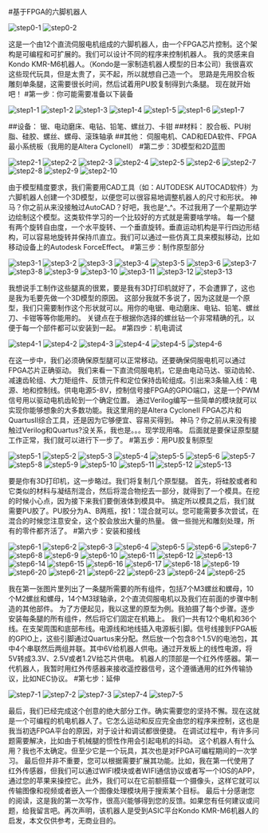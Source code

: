 
#基于FPGA的六脚机器人

![step0-1](step0-1.jpg)
![step0-2](step0-2.jpg)

这是一个由12个直流伺服电机组成的六脚机器人，由一个FPGA芯片控制。这个架构是可编程和可扩展的。我们可以设计不同的程序来控制机器人。
我的灵感来自Kondo KMR-M6机器人。（Kondo是一家制造机器人模型的日本公司）我很喜欢这些现代玩具，但是太贵了，买不起，所以就想自己造一个。
思路是先用胶合板雕刻单条腿，这需要很长时间，然后试着用PU胶复制得到六条腿。
现在就开始吧！
#第一步：你可能需要准备以下装备

![step1-1](step1-1.jpg)
![step1-2](step1-2.jpg)
![step1-3](step1-3.jpg)
![step1-4](step1-4.jpg)
![step1-5](step1-5.jpg)
![step1-6](step1-6.jpg)
![step1-7](step1-7.jpg)

##设备：
锯、电动磨床、电钻、铅笔、螺丝刀、卡钳
##材料：
胶合板、PU树脂、硅胶、螺丝、螺母、滚珠轴承
##其他：
伺服电机、CAD和EDA软件、FPGA最小系统板（我用的是Altera CycloneII）
#第二步：3D模型和2D蓝图

![step2-1](step2-1.jpg)
![step2-2](step2-2.jpg)
![step2-3](step2-3.jpg)
![step2-4](step2-4.jpg)
![step2-5](step2-5.jpg)
![step2-6](step2-6.jpg)
![step2-7](step2-7.jpg)
![step2-8](step2-8.jpg)
![step2-9](step2-9.jpg)
![step2-10](step2-10.jpg)

由于模型精度要求，我们需要用CAD工具（如：AUTODESK AUTOCAD软件）为六脚机器人创建一个3D模型，以便您可以很容易地调整机器人的尺寸和形状。
神马？你之前从来没接触过AutoCAD？好吧，我也是^_^。不过我用了一个星期边学边绘制这个模型。这类软件学习的一个比较好的方式就是需要啥学啥。
每一个腿有两个旋转自由度，一个水平旋转、一个垂直旋转。垂直运动机构是平行四边形结构，可以容易地旋转并保持爪直立。我们可以通过一些仿真工具来模拟移动，比如移动设备上的Autodesk ForceEffect。
#第三步：制作原型部分

![step3-1](step3-1.jpg)
![step3-2](step3-2.jpg)
![step3-3](step3-3.jpg)
![step3-4](step3-4.jpg)
![step3-5](step3-5.jpg)
![step3-6](step3-6.jpg)
![step3-7](step3-7.jpg)
![step3-8](step3-8.jpg)
![step3-9](step3-9.jpg)
![step3-10](step3-10.jpg)
![step3-11](step3-11.jpg)
![step3-12](step3-12.jpg)
![step3-13](step3-13.jpg)

我想说手工制作这些腿真的很累，要是我有3D打印机就好了，不会遭罪了，这也是我为毛要先做一个3D模型的原因。
这部分我就不多说了，因为这就是一个原型，我们只需要制作这个形状就可以。用你的电锯、电动磨床、电钻、铅笔、螺丝刀、卡钳等等你能用的。
关键点在于根据你选择的螺丝钻一个非常精确的孔，以便于每一个部件都可以安装到一起。
#第四步：机电调试

![step4-1](step4-1.gif)
![step4-2](step4-2.gif)
![step4-3](step4-3.jpg)
![step4-4](step4-4.jpg)
![step4-5](step4-5.jpg)
![step4-6](step4-6.jpg)

在这一步中，我们必须确保原型腿可以正常移动。还要确保伺服电机可以通过FPGA芯片正确驱动。
我们来看一下直流伺服电机，它是由电动马达、驱动齿轮、减速齿轮组、大力矩组件、反馈元件和定位保持齿轮组成。引出来3条输入线：电源、地和控制线。供电电源5-8V，控制信号接FPGA的GPIO端口，这是一个PWM信号用以驱动电机齿轮到一个确定位置。
通过Verilog编写一些简单的模块就可以实现你能够想象的大多数功能。我这里用的是Altera CycloneII FPGA芯片和QuartusII综合工具，还是因为它够便宜、容易买得到。
神马？你之前从来没有接触过Verilog和Quartus?没关系，我也是。。。现学现用咯。
后面就是要保证原型腿工作正常，我们就可以进行下一步了。
#第五步：用PU胶复制原型

![step5-1](step5-1.jpg)
![step5-2](step5-2.jpg)
![step5-3](step5-3.jpg)
![step5-4](step5-4.jpg)
![step5-5](step5-5.jpg)
![step5-6](step5-6.jpg)
![step5-7](step5-7.jpg)
![step5-8](step5-8.jpg)
![step5-9](step5-9.jpg)
![step5-10](step5-10.jpg)
![step5-11](step5-11.jpg)
![step5-12](step5-12.jpg)
![step5-13](step5-13.jpg)

要是你有3D打印机，这一步略过。我们将复制几个原型腿。
首先，将硅胶或者和它类似的材料与凝结剂混合，然后将混合物挖去一部分，就得到了一个模具。在挖的时候小心点，因为接下来我们要倒液体到模具中。
搞定所以模具之后，我们就需要PU胶了。PU胶分为A、B两瓶，按1：1混合就可以。您可能需要多次尝试，在混合的时候您注意安全，这个胶会放出大量的热量。
做一些抛光和雕刻处理，所有的零件都齐活了。
#第六步：安装和接线

![step6-1](step6-1.jpg)
![step6-2](step6-2.jpg)
![step6-3](step6-3.jpg)
![step6-4](step6-4.jpg)
![step6-5](step6-5.jpg)
![step6-6](step6-6.jpg)
![step6-7](step6-7.jpg)
![step6-8](step6-8.jpg)
![step6-9](step6-9.jpg)
![step6-10](step6-10.jpg)
![step6-11](step6-11.jpg)
![step6-12](step6-12.jpg)
![step6-13](step6-13.jpg)
![step6-14](step6-14.jpg)
![step6-15](step6-15.jpg)
![step6-16](step6-16.jpg)
![step6-17](step6-17.jpg)
![step6-18](step6-18.jpg)
![step6-19](step6-19.jpg)
![step6-20](step6-20.jpg)
![step6-21](step6-21.jpg)
![step6-22](step6-22.jpg)
![step6-23](step6-23.jpg)
![step6-24](step6-24.jpg)
![step6-25](step6-25.jpg)

我在第一张图片里列出了一条腿所需要的所有组件，包括7个M3螺丝和螺母，10个M2螺丝和螺母，14个M3球轴承，2个直流伺服电机以及我们在前面的步骤中制造的其他部件。
为了方便起见，我以这里的原型为例。我拍摄了每个步骤。逐步安装每条腿的所有组件，然后将它们固定在机箱上。
我们一共有12个电机和36个线。在支架周围和底部布线。电源线和地线插入电源板引脚。信号线接到FPGA板的GPIO上，这些引脚通过Quartus来分配。然后放一个包含8个1.5V的电池包，其中4个串联然后两组并联。其中6V给机器人供电。通过开发板上的线性电源，将5V转成3.3V、2.5V或者1.2V给芯片供电。
机器人的顶部是一个红外传感器。第一代机器人，我暂时用红外传感器来接收遥控器信号，这个遵循通用的红外传输协议，比如NEC协议。
#第七步：延伸

![step7-1](step7-1.jpg)
![step7-2](step7-2.jpg)
![step7-3](step7-3.jpg)
![step7-4](step7-4.jpg)
![step7-5](step7-5.jpg)

最后，我们已经完成这个创意的绝大部分工作。确实需要您的坚持不懈。现在这就是一个可编程的机电机器人了。它怎么运动和反应完全由您的程序来控制，这也是我当初选FPGA平台的原因，对于设计和调试都很便捷。
在调试过程中，有许多问题需要解决，比如由于机械腿的惯性作用会引起电机的抖动。
这个机器人有什么用？我也不太确定。但至少它是一个玩具，其次也是对FPGA可编程期间的一次学习。
最后但并非不重要，您可以根据需要扩展其功能。比如，我在第一代使用了红外传感器，但我们可以通过WIFI模块或者WIFI通信协议或者写一个IOS的APP，通过您的苹果来操控它。此外，我们可以在它前额搭载一个摄像头，这样它就可以传输图像和视频或者嵌入一个图像处理模块用于搜索某个目标。
最后十分感谢您的阅读，这是我的第一次写作，很高兴能够得到您的反馈。如果您有任何建议或问题，给我留言吧。再次声明，该机器人是受到ASIC平台Kondo KMR-M6机器人的启发，本文仅供参考，无商业目的。



      
     
    

    

    


